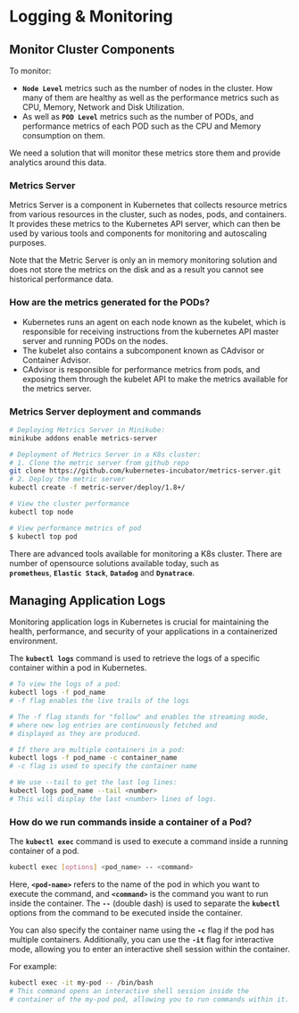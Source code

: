 # Logging & Monitoring

## Monitor Cluster Components

To monitor:

- **`Node Level`** metrics such as the number of nodes in the cluster. How many of them are healthy as well as the performance metrics such as CPU, Memory, Network and Disk Utilization.
- As well as **`POD Level`** metrics such as the number of PODs, and performance metrics of each POD such as the CPU and Memory consumption on them.

We need a solution that will monitor these metrics store them and provide analytics around this data.

### Metrics Server

Metrics Server is a component in Kubernetes that collects resource metrics from various resources in the cluster, such as nodes, pods, and containers. It provides these metrics to the Kubernetes API server, which can then be used by various tools and components for monitoring and autoscaling purposes.

Note that the Metric Server is only an in memory monitoring solution and does not store the metrics on the disk and as a result you cannot see historical performance data.

### How are the metrics generated for the PODs?

- Kubernetes runs an agent on each node known as the kubelet, which is responsible for receiving instructions from the kubernetes API master server and running PODs on the nodes.
- The kubelet also contains a subcomponent known as CAdvisor or Container Advisor.
- CAdvisor is responsible for performance metrics from pods, and exposing them through the kubelet API to make the metrics available for the metrics server.

### Metrics Server deployment and commands

```bash
# Deploying Metrics Server in Minikube:
minikube addons enable metrics-server

# Deployment of Metrics Server in a K8s cluster:
# 1. Clone the metric server from github repo
git clone https://github.com/kubernetes-incubator/metrics-server.git
# 2. Deploy the metric server
kubectl create -f metric-server/deploy/1.8+/

# View the cluster performance
kubectl top node

# View performance metrics of pod
$ kubectl top pod
```

There are advanced tools available for monitoring a K8s cluster. There are number of opensource solutions available today, such as **`prometheus`**, **`Elastic Stack`**, **`Datadog`** and **`Dynatrace`**.

## Managing Application Logs

Monitoring application logs in Kubernetes is crucial for maintaining the health, performance, and security of your applications in a containerized environment.

The **`kubectl logs`** command is used to retrieve the logs of a specific container within a pod in Kubernetes.

```bash
# To view the logs of a pod:
kubectl logs -f pod_name
# -f flag enables the live trails of the logs

# The -f flag stands for "follow" and enables the streaming mode, 
# where new log entries are continuously fetched and 
# displayed as they are produced.

# If there are multiple containers in a pod:
kubectl logs -f pod_name -c container_name
# -c flag is used to specify the container name

# We use --tail to get the last log lines:
kubectl logs pod_name --tail <number>
# This will display the last <number> lines of logs.
```

### How do we run commands inside a container of a Pod?

The **`kubectl exec`** command is used to execute a command inside a running container of a pod.

```bash
kubectl exec [options] <pod_name> -- <command>
```

Here, **`<pod-name>`** refers to the name of the pod in which you want to execute the command, and **`<command>`** is the command you want to run inside the container. The **`--`** (double dash) is used to separate the **`kubectl`** options from the command to be executed inside the container.

You can also specify the container name using the **`-c`** flag if the pod has multiple containers. Additionally, you can use the **`-it`** flag for interactive mode, allowing you to enter an interactive shell session within the container.

For example:

```bash
kubectl exec -it my-pod -- /bin/bash
# This command opens an interactive shell session inside the 
# container of the my-pod pod, allowing you to run commands within it.
```